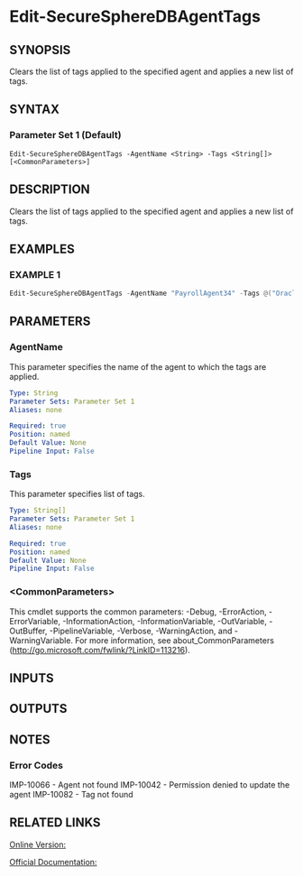 ﻿# Edit-SecureSphereDBAgentTags

## SYNOPSIS
Clears the list of tags applied to the specified agent and applies a new list of tags.

## SYNTAX

### Parameter Set 1 (Default)
```
Edit-SecureSphereDBAgentTags -AgentName <String> -Tags <String[]> [<CommonParameters>]
```

## DESCRIPTION
Clears the list of tags applied to the specified agent and applies a new list of tags.

## EXAMPLES

### EXAMPLE 1

```powershell
Edit-SecureSphereDBAgentTags -AgentName "PayrollAgent34" -Tags @("OracleAgents", "SqlServerAgents")
```

## PARAMETERS

### AgentName
This parameter specifies the name of the agent to which the tags are applied.

```yaml
Type: String
Parameter Sets: Parameter Set 1
Aliases: none

Required: true
Position: named
Default Value: None
Pipeline Input: False
```

### Tags
This parameter specifies list of tags.

```yaml
Type: String[]
Parameter Sets: Parameter Set 1
Aliases: none

Required: true
Position: named
Default Value: None
Pipeline Input: False
```

### \<CommonParameters\>
This cmdlet supports the common parameters: -Debug, -ErrorAction, -ErrorVariable, -InformationAction, -InformationVariable, -OutVariable, -OutBuffer, -PipelineVariable, -Verbose, -WarningAction, and -WarningVariable. For more information, see about_CommonParameters (http://go.microsoft.com/fwlink/?LinkID=113216).

## INPUTS

## OUTPUTS

## NOTES

### Error Codes
IMP-10066 - Agent not found
IMP-10042 - Permission denied to update the agent
IMP-10082 - Tag not found

## RELATED LINKS

[Online Version:](https://github.com/akshinmustafayev/Documentation/MD)

[Official Documentation:](https://docs.imperva.com/bundle/v13.6-api-reference-guide/page/61668.htm)



